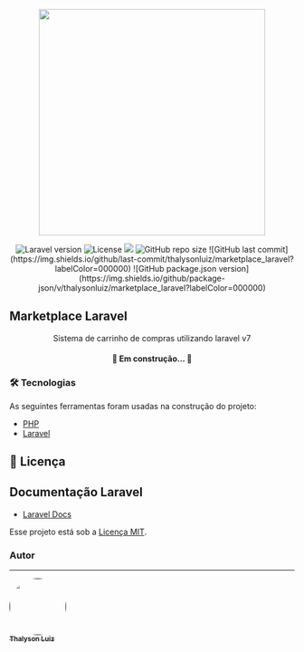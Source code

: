 <p align="center"><a href="https://laravel.com" target="_blank"><img src="https://raw.githubusercontent.com/laravel/art/master/logo-lockup/5%20SVG/2%20CMYK/1%20Full%20Color/laravel-logolockup-cmyk-red.svg" width="400"></a></p>

<p align="center">
  <img src="https://img.shields.io/static/v1?label=laravel&message=v7.x&color=red&labelColor=000000" alt="Laravel version" />
  <img alt="License" src="https://img.shields.io/static/v1?label=license&message=MIT&color=49AA26&labelColor=000000">
  <img src="https://img.shields.io/github/languages/top/thalysonluiz/marketplace_laravel?labelColor=000000">
  <img alt="GitHub repo size" src="https://img.shields.io/github/repo-size/thalysonluiz/marketplace_laravel?labelColor=000000">
  ![GitHub last commit](https://img.shields.io/github/last-commit/thalysonluiz/marketplace_laravel?labelColor=000000)
  ![GitHub package.json version](https://img.shields.io/github/package-json/v/thalysonluiz/marketplace_laravel?labelColor=000000)
</p>

## Marketplace Laravel

<p align="center">
  Sistema de carrinho de compras utilizando laravel v7
</p>

<h4 align="center">
	🚧  Em construção...  🚧
</h4>

### 🛠 Tecnologias

As seguintes ferramentas foram usadas na construção do projeto:

- [PHP](https://www.php.net/)
- [Laravel](https://laravel.com/)

## :memo: Licença

## Documentação Laravel

- [Laravel Docs](https://laravel.com/docs/7.x)


Esse projeto está sob a [Licença MIT](https://opensource.org/licenses/MIT).

### Autor
---

<a href="">                            
 <img style="border-radius: 50%;" src="https://avatars3.githubusercontent.com/u/6808286?s=460&v=4" width="100px;" alt=""/>
 <br />
 <sub><b>Thalyson Luiz</b></sub>
</a>
<!-- <a href="https://blog.rocketseat.com.br/author/thiago//" title="Rocketseat">🚀</a>


Feito com ❤️ por Thiago Marinho 👋🏽 Entre em contato!

[![Twitter Badge](https://img.shields.io/badge/-@tgmarinho-1ca0f1?style=flat-square&labelColor=1ca0f1&logo=twitter&logoColor=white&link=https://twitter.com/tgmarinho)](https://twitter.com/tgmarinho) [![Linkedin Badge](https://img.shields.io/badge/-Thiago-blue?style=flat-square&logo=Linkedin&logoColor=white&link=https://www.linkedin.com/in/tgmarinho/)](https://www.linkedin.com/in/tgmarinho/) 
[![Gmail Badge](https://img.shields.io/badge/-tgmarinho@gmail.com-c14438?style=flat-square&logo=Gmail&logoColor=white&link=mailto:tgmarinho@gmail.com)](mailto:tgmarinho@gmail.com)-->
